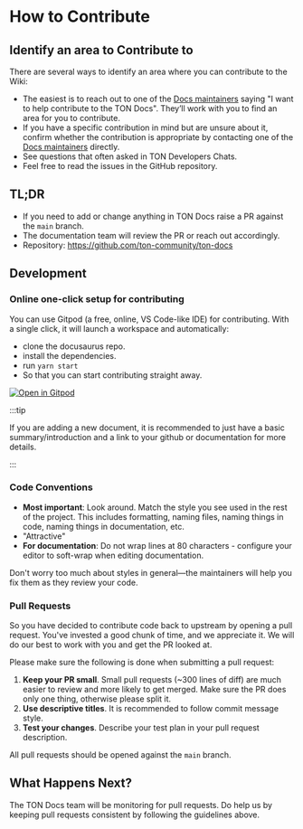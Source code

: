 # How to Contribute

## Identify an area to Contribute to

There are several ways to identify an area where you can contribute to the Wiki:

- The easiest is to reach out to one of the [Docs maintainers](/contribute/maintainers)
  saying "I want to help contribute to the TON Docs". They’ll work with you to find
  an area for you to contribute.
- If you have a specific contribution in mind but are unsure about it, confirm whether
  the contribution is appropriate by contacting one of the [Docs maintainers](/contribute/maintainers) directly.
- See questions that often asked in TON Developers Chats.
- Feel free to read the issues in the GitHub repository.

## TL;DR

- If you need to add or change anything in TON Docs  raise a PR
  against the `main` branch.
- The documentation team will review the PR or reach out accordingly.
- Repository: https://github.com/ton-community/ton-docs

## Development

### Online one-click setup for contributing

You can use Gitpod (a free, online, VS Code-like IDE) for contributing. With a single click, it will launch a workspace and automatically:

* clone the docusaurus repo.
* install the dependencies.
* run `yarn start`
* So that you can start contributing straight away.

[![Open in Gitpod](https://gitpod.io/button/open-in-gitpod.svg)](https://gitpod.io/#https://github.com/ton-community/ton-docs)

:::tip

If you are adding a new document, it is recommended to just have a basic summary/introduction and a link to your github or documentation for more details.

:::

### Code Conventions

- **Most important**: Look around. Match the style you see used in the rest of the project. This includes formatting, naming files, naming things in code, naming things in documentation, etc.
- "Attractive"
- **For documentation**: Do not wrap lines at 80 characters - configure your editor to soft-wrap when editing documentation.

Don't worry too much about styles in general—the maintainers will help you fix them as they review your code.



### Pull Requests

So you have decided to contribute code back to upstream by opening a pull request. You've invested a good chunk of time, and we appreciate it. We will do our best to work with you and get the PR looked at.

Please make sure the following is done when submitting a pull request:

1. **Keep your PR small**. Small pull requests (~300 lines of diff) are much easier to review and more likely to get merged. Make sure the PR does only one thing, otherwise please split it.
2. **Use descriptive titles**. It is recommended to follow commit message style.
3. **Test your changes**. Describe your test plan in your pull request description.

All pull requests should be opened against the `main` branch.

## What Happens Next?

The TON Docs team will be monitoring for pull requests. Do help us by keeping pull requests consistent by following the guidelines above.